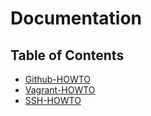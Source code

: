# Documentation

## Table of Contents

* [Github-HOWTO](Github_HOWTO.md)
* [Vagrant-HOWTO](Vagrant_HOWTO.md)
* [SSH-HOWTO](SSH_HOWTO.md)